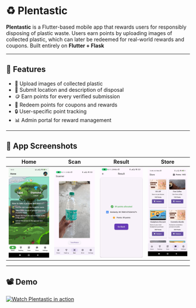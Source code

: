 # ♻️ Plentastic

**Plentastic** is a Flutter-based mobile app that rewards users for responsibly disposing of plastic waste. Users earn points by uploading images of collected plastic, which can later be redeemed for real-world rewards and coupons. Built entirely on **Flutter + Flask**

---

## 🌟 Features

- 📸 Upload images of collected plastic
- 📍 Submit location and description of disposal
- 🪙 Earn points for every verified submission
- 🎁 Redeem points for coupons and rewards
- 🔒 User-specific point tracking
- 📊 Admin portal for reward management

---

## 📸 App Screenshots

| Home | Scan | Result | Store |
|------|--------|---------|---------|
| ![Home](screenshots/home.jpeg) | ![Scan](screenshots/scan.jpeg) | ![Result](screenshots/result.jpeg) | ![Store](screenshots/store.jpeg) |

---
## 📽 Demo
[![Watch Plentastic in action](screenshots/video-preview.png)](screenshots/working.mp4)
